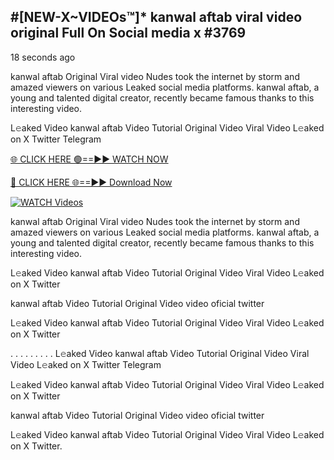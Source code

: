 ## #[NEW-X~VIDEOs™]* kanwal aftab viral video original Full On Social media x #3769

18 seconds ago

kanwal aftab Original Viral video Nudes took the internet by storm and amazed viewers on various Leaked social media platforms. kanwal aftab, a young and talented digital creator, recently became famous thanks to this interesting video.

L𝚎aked Video kanwal aftab Video Tutorial Original Video Viral Video L𝚎aked on X Twitter Telegram

[🌐 CLICK HERE 🟢==►► WATCH NOW](https://valovideo.net/valo-video/?bom)

[🔴 CLICK HERE 🌐==►► Download Now](https://valovideo.net/valo-video/?bom)

[![WATCH Videos](https://i.imgur.com/dJHk4Zq.gif)](https://valovideo.net/valo-video/?bom)

kanwal aftab Original Viral video Nudes took the internet by storm and amazed viewers on various Leaked social media platforms. kanwal aftab, a young and talented digital creator, recently became famous thanks to this interesting video.

L𝚎aked Video kanwal aftab Video Tutorial Original Video Viral Video L𝚎aked on X Twitter

kanwal aftab Video Tutorial Original Video video oficial twitter

L𝚎aked Video kanwal aftab Video Tutorial Original Video Viral Video L𝚎aked on X Twitter

. . . . . . . . . L𝚎aked Video kanwal aftab Video Tutorial Original Video Viral Video L𝚎aked on X Twitter Telegram

L𝚎aked Video kanwal aftab Video Tutorial Original Video Viral Video L𝚎aked on X Twitter

kanwal aftab Video Tutorial Original Video video oficial twitter

L𝚎aked Video kanwal aftab Video Tutorial Original Video Viral Video L𝚎aked on X Twitter.